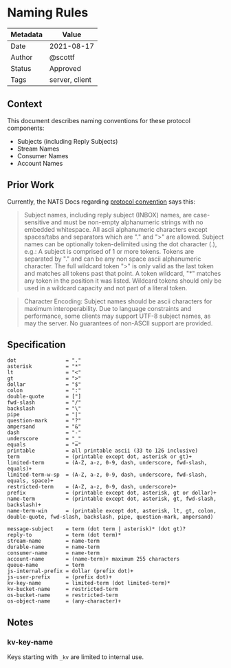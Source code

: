 # Naming Rules

|Metadata|Value|
|--------|-----|
|Date    |2021-08-17|
|Author  |@scottf|
|Status  |Approved|
|Tags    |server, client|

## Context

This document describes naming conventions for these protocol components:

* Subjects (including Reply Subjects)
* Stream Names
* Consumer Names
* Account Names

## Prior Work

Currently, the NATS Docs regarding [protocol convention](https://docs.nats.io/nats-protocol/nats-protocol#protocol-conventions) says this:

> Subject names, including reply subject (INBOX) names, are case-sensitive and must be non-empty alphanumeric strings with no embedded whitespace. All ascii alphanumeric characters except spaces/tabs and separators which are "." and ">" are allowed. Subject names can be optionally token-delimited using the dot character (.), e.g.:
A subject is comprised of 1 or more tokens. Tokens are separated by "." and can be any non space ascii alphanumeric character. The full wildcard token ">" is only valid as the last token and matches all tokens past that point. A token wildcard, "*" matches any token in the position it was listed. Wildcard tokens should only be used in a wildcard capacity and not part of a literal token.

> Character Encoding: Subject names should be ascii characters for maximum interoperability. Due to language constraints and performance, some clients may support UTF-8 subject names, as may the server. No guarantees of non-ASCII support are provided.

## Specification

```
dot                = "."
asterisk           = "*"
lt                 = "<"
gt                 = ">"
dollar             = "$"
colon              = ":"
double-quote       = ["]
fwd-slash          = "/"
backslash          = "\"
pipe               = "|"
question-mark      = "?"
ampersand          = "&"
dash               = "-"
underscore         = "_"
equals             = "="
printable          = all printable ascii (33 to 126 inclusive)
term               = (printable except dot, asterisk or gt)+
limited-term       = (A-Z, a-z, 0-9, dash, underscore, fwd-slash, equals)+
limited-term-w-sp  = (A-Z, a-z, 0-9, dash, underscore, fwd-slash, equals, space)+
restricted-term    = (A-Z, a-z, 0-9, dash, underscore)+
prefix             = (printable except dot, asterisk, gt or dollar)+
name-term          = (printable except dot, asterisk, gt, fwd-slash, backslash)+
name-term-win      = (printable except dot, asterisk, lt, gt, colon, double-quote, fwd-slash, backslash, pipe, question-mark, ampersand)

message-subject    = term (dot term | asterisk)* (dot gt)?
reply-to           = term (dot term)*
stream-name        = name-term
durable-name       = name-term
consumer-name      = name-term
account-name       = (name-term)+ maximum 255 characters
queue-name         = term
js-internal-prefix = dollar (prefix dot)+
js-user-prefix     = (prefix dot)+
kv-key-name        = limited-term (dot limited-term)*
kv-bucket-name     = restricted-term
os-bucket-name     = restricted-term
os-object-name     = (any-character)+
```

## Notes

### kv-key-name

Keys starting with `_kv` are limited to internal use.
